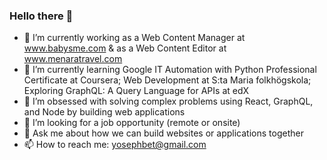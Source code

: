 ### Hello there 👋

- 🔭 I’m currently working as a Web Content Manager at www.babysme.com & as a Web Content Editor at www.menaratravel.com
- 🌱 I’m currently learning Google IT Automation with Python Professional Certificate at Coursera; Web Development at S:ta Maria folkhögskola; Exploring GraphQL: A Query Language for APIs at edX
- 👯 I’m obsessed with solving complex problems using React, GraphQL, and Node by building web applications 
- 🤔 I’m looking for a job opportunity (remote or onsite)
- 💬 Ask me about how we can build websites or applications together
- 📫 How to reach me: yosephbet@gmail.com 
